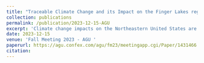 ```yaml
---
title: "Traceable Climate Change and its Impact on the Finger Lakes region of New York: Early Interpretations and Potential Consequences on Long-Term Biogeochemical Cycles."
collection: publications
permalink: /publication/2023-12-15-AGU
excerpt: 'Climate change impacts on the Northeastern United States are expected to make the region more temperate overtime, with warmer winters, less total snowfall, and more rainfall. While this muting of extreme colds and snow is expected to make the region more temperate, the shift from decreasing snowfall to increasing rainfall has led to noticeable changes in hydro-biogeochemical dynamics in regional watersheds. Within this region lies the Finger Lakes, a series of 11 lakes carved out during the last glacial maximum. These lakes are particularly susceptible to increased rainfall amounts, particularly extreme events, due to the extensive gorge network and sharp topography of the landscape which favors enhanced soil erosion and nutrient fluxes into the lakes...'
date: 2023-12-15
venue: 'Fall Meeting 2023 - AGU '
paperurl: https://agu.confex.com/agu/fm23/meetingapp.cgi/Paper/1431466
citation: 
---
```

